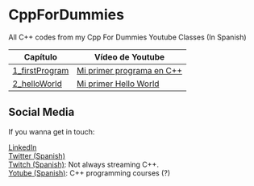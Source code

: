 # CppForDummies
All C++ codes from my Cpp For Dummies Youtube Classes (In Spanish)


| Capítulo                          | Vídeo de Youtube  |
| --------------------------------- |--|
| [1_firstProgram](/1_firstProgram) | [Mi primer programa en C++](https://youtu.be/RYJwdPjwLhA)  |
| [2_helloWorld](/2_helloWorld) | [Mi primer Hello World](https://www.youtube.com/watch?v=P5K65CN5fc8)  |

## Social Media
If you wanna get in touch:

[LinkedIn](https://www.linkedin.com/in/parequena/) <br/>
[Twitter (Spanish)](https://twitter.com/conPdePABLO) <br/>
[Twitch (Spanish)](https://www.twitch.tv/theApoCa): Not always streaming C++. <br/>
[Yotube (Spanish)](https://www.youtube.com/channel/UCnrucENG097xgewxhVe5toA): C++ programming courses (?) <br/>